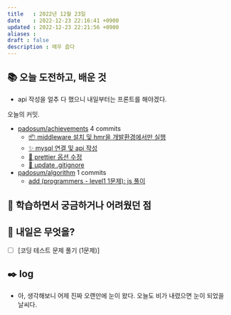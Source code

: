 ```yaml
---
title   : 2022년 12월 23일 
date    : 2022-12-23 22:16:41 +0900
updated : 2022-12-23 22:21:56 +0900
aliases : 
draft : false
description : 매우 춥다
---
```

## 📚 오늘 도전하고, 배운 것
- api 작성을 얼추 다 했으니 내일부터는 프론트를 해야겠다.

<!-- commit -->
오늘의 커밋.
- [padosum/achievements](https://github.com/padosum/achievements) 4 commits
  - [📦 middleware 설치 및 hmr을 개발환경에서만 실행](https://github.com/padosum/achievements/commit/1b41b32d8088af7372b1fb55d96d5a59c8c27605)
  - [✨ mysql 연결 및 api 작성](https://github.com/padosum/achievements/commit/7b2aaa33ce0124fff94f8978f0b1097557ce2605)
  - [🎨 prettier 옵션 수정](https://github.com/padosum/achievements/commit/18126218321e973d629537f46d42cd87f0bcd408)
  - [🙈 update .gitignore](https://github.com/padosum/achievements/commit/a3d4f37fe7346a738a1c5c825a60ce0decf01337)
- [padosum/algorithm](https://github.com/padosum/algorithm) 1 commits
  - [add (programmers - level1 1문제): js 풀이](https://github.com/padosum/algorithm/commit/fc7cbc992dfdd740b72584fc8cb13bd02a195b25)
<!-- commitstop -->

## 🤔 학습하면서 궁금하거나 어려웠던 점

## 🌅 내일은 무엇을?
- [ ] [코딩 테스트 문제 풀기 (1문제)]

## ✒️ log
- 아, 생각해보니 어제 진짜 오랜만에 눈이 왔다. 오늘도 비가 내렸으면 눈이 되었을 날씨다.

